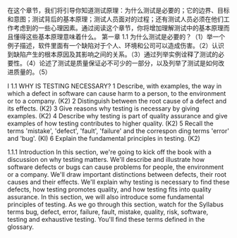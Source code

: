   在这个章节，我们将引导你知道测试原理：为什么测试是必要的；它的边界、目标和意图；测试背后的基本原理；测试人员面对的过程；还有测试人员必须在他们工作考虑到的一些心理因素。通过阅读这个章节，你将增加理解测试中的基本原理而且懂得这些基本原理意味着什么。
第一章
1.1 为什么测试是必要的？（1）举一个例子描述，软件里面有一个缺陷对于个人、环境和公司可以造成伤害。（2）认识到缺陷产生的根本原因及其影响之间的关系。（3）通过列举实例诠释了测试的必要性。（4）论述了测试是质量保证必不可少的一部分，以及列举了测试是如何改进质量的。（5）

I 1.1 WHY IS TESTING NECESSARY? 1 Describe, with examples, the way in which a defect in software can cause harm to a person, to the environment or to a company. (K2) 2 Distinguish between the root cause of a defect and its effects. (K2) 3 Give reasons why testing is necessary by giving examples. (K2) 4 Describe why testing is part of quality assurance and give examples of how testing contributes to higher quality. (K2) 5 Recall the terms 'mistake', 'defect', 'fault', 'failure' and the correspon ding terms 'error' and 'bug'. (Kl) 6 Explain the fundamental principles in testing. (K2)

1.1.1 Introduction In this section, we're going to kick off the book with a discussion on why testing matters. We'll describe and illustrate how software defects or bugs can cause problems for people, the environment or a company. We'll draw important distinctions between defects, their root causes and their effects. We'll explain why testing is necessary to find these defects, how testing promotes quality, and how testing fits into quality assurance. In this section, we will also introduce some fundamental principles of testing. As we go through this section, watch for the Syllabus terms bug, defect, error, failure, fault, mistake, quality, risk, software, testing and exhaustive testing. You'll find these terms defined in the glossary. 
